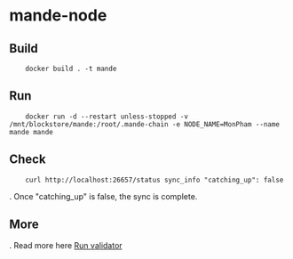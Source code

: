 # mande-node

## Build
        docker build . -t mande
## Run
        docker run -d --restart unless-stopped -v /mnt/blockstore/mande:/root/.mande-chain -e NODE_NAME=MonPham --name mande mande
## Check
        curl http://localhost:26657/status sync_info "catching_up": false
. Once "catching_up" is false, the sync is complete.
## More
. Read more here [Run validator](https://github.com/mande-labs/testnet-1)
